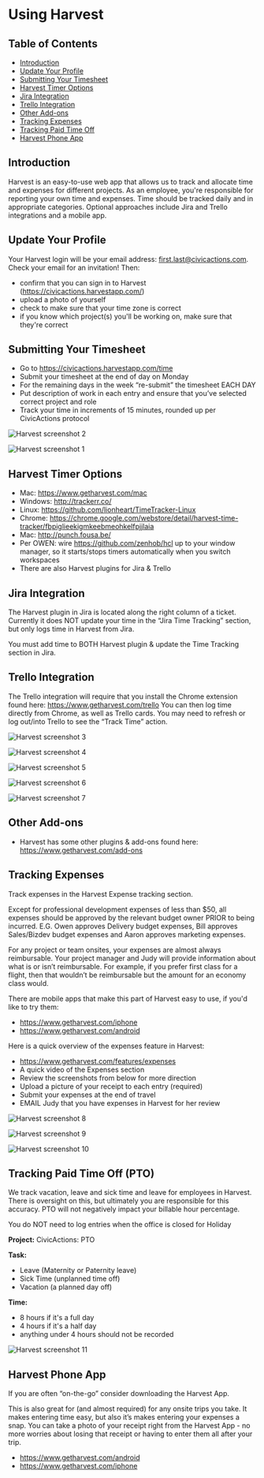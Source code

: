 # Using Harvest

## Table of Contents
- [Introduction](#introduction)
- [Update Your Profile](#update-your-profile)
- [Submitting Your Timesheet](#submitting-your-timesheet)
- [Harvest Timer Options](#harvest-timer-options)
- [Jira Integration](#jira-integration)
- [Trello Integration](#trello-integration)
- [Other Add-ons](#other-add-ons)
- [Tracking Expenses](#tracking-expenses)
- [Tracking Paid Time Off](#tracking-paid-time-off)
- [Harvest Phone App](#harvest-phone-app)

## Introduction

Harvest is an easy-to-use web app that allows us to track and allocate time and expenses for different projects. As an employee, you're responsible for reporting your own time and expenses. Time should be tracked daily and in appropriate categories. Optional approaches include Jira and Trello integrations and a mobile app.

## Update Your Profile

Your Harvest login will be your email address: first.last@civicactions.com. Check your email for an invitation!
Then:
 - confirm that you can sign in to Harvest (https://civicactions.harvestapp.com/)
 - upload a photo of yourself
 - check to make sure that your time zone is correct
 - if you know which project(s) you'll be working on, make sure that they're correct

## Submitting Your Timesheet
  - Go to https://civicactions.harvestapp.com/time
  - Submit your timesheet at the end of day on Monday
  - For the remaining days in the week “re-submit” the timesheet EACH DAY
  - Put description of work in each entry and ensure that you’ve selected correct project and role
  - Track your time in increments of 15 minutes, rounded up per CivicActions protocol

![Harvest screenshot 2](../images/harvest02.png)

![Harvest screenshot 1](../images/harvest01.png)

## Harvest Timer Options
  - Mac: https://www.getharvest.com/mac
  - Windows: http://trackerr.co/
  - Linux: https://github.com/lionheart/TimeTracker-Linux
  - Chrome: https://chrome.google.com/webstore/detail/harvest-time-tracker/fbpiglieekigmkeebmeohkelfpjjlaia
  - Mac: http://punch.fousa.be/
  - Per OWEN: wire https://github.com/zenhob/hcl up to your window manager, so it starts/stops timers automatically when you switch workspaces
  - There are also Harvest plugins for Jira & Trello

## Jira Integration

The Harvest plugin in Jira is located along the right column of a ticket. Currently it does NOT update your time in the “Jira Time Tracking” section, but only logs time in Harvest from Jira.

You must add time to BOTH Harvest plugin & update the Time Tracking section in Jira.

## Trello Integration

The Trello integration will require that you install the Chrome extension found here: https://www.getharvest.com/trello You can then log time directly from Chrome, as well as Trello cards. You may need to refresh or log out/into Trello to see the “Track Time” action.

![Harvest screenshot 3](../images/harvest03.png)

![Harvest screenshot 4](../images/harvest04.png)

![Harvest screenshot 5](../images/harvest05.png)

![Harvest screenshot 6](../images/harvest06.png)

![Harvest screenshot 7](../images/harvest07.png)

## Other Add-ons
  - Harvest has some other plugins & add-ons found here: https://www.getharvest.com/add-ons

## Tracking Expenses
Track expenses in the Harvest Expense tracking section.

Except for professional development expenses of less than $50, all expenses should be approved by the relevant budget owner PRIOR to being incurred.  E.G. Owen approves Delivery budget expenses, Bill approves Sales/Bizdev budget expenses and Aaron approves marketing expenses.

For any project or team onsites, your expenses are almost always reimbursable. Your project manager and Judy will provide information about what is or isn’t reimbursable. For example, if you prefer first class for a flight, then that wouldn’t be reimbursable but the amount for an economy class would.

There are mobile apps that make this part of Harvest easy to use, if you'd like to try them:
  - https://www.getharvest.com/iphone
  - https://www.getharvest.com/android

Here is a quick overview of the expenses feature in Harvest:
  - https://www.getharvest.com/features/expenses
  - A quick video of the Expenses section
  - Review the screenshots from below for more direction
  - Upload a picture of your receipt to each entry (required)
  - Submit your expenses at the end of travel
  - EMAIL Judy that you have expenses in Harvest for her review

![Harvest screenshot 8](../images/harvest08.png)

![Harvest screenshot 9](../images/harvest09.png)

![Harvest screenshot 10](../images/harvest10.png)

## <a name="tracking-paid-time-off"></a>Tracking Paid Time Off (PTO)

We track vacation, leave and sick time and leave for employees in Harvest. There is oversight on this, but ultimately you are responsible for this accuracy. PTO will not negatively impact your billable hour percentage.

You do NOT need to log entries when the office is closed for Holiday

**Project:** CivicActions: PTO

**Task:**
- Leave (Maternity or Paternity leave)
- Sick Time (unplanned time off)
- Vacation (a planned day off)

**Time:**
- 8 hours if it's a full day
- 4 hours if it's a half day
- anything under 4 hours should not be recorded

![Harvest screenshot 11](../images/harvest11.png)

## Harvest Phone App

If you are often “on-the-go” consider downloading the Harvest App.

This is also great for (and almost required) for any onsite trips you take. It makes entering time easy, but also it’s makes entering your expenses a snap. You can take a photo of your receipt right from the Harvest App - no more worries about losing that receipt or having to enter them all after your trip.

- https://www.getharvest.com/android
- https://www.getharvest.com/iphone
